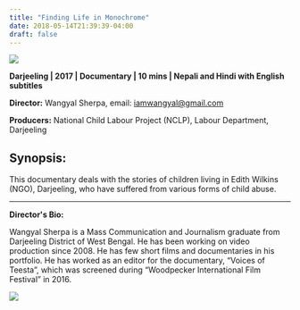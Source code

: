 ```yaml
---
title: "Finding Life in Monochrome"
date: 2018-05-14T21:39:39-04:00
draft: false
---
```


![](/images/finding-life-in-monochrome.jpg)

**Darjeeling | 2017 | Documentary | 10 mins | Nepali and Hindi with English subtitles**

**Director:** Wangyal Sherpa, email: iamwangyal@gmail.com

**Producers:** National Child Labour Project (NCLP), Labour Department, Darjeeling

## Synopsis:

This documentary deals with the stories of children living in Edith Wilkins (NGO), Darjeeling, who have suffered from various forms of child abuse.

---

**Director's Bio:**

Wangyal Sherpa is a Mass Communication and Journalism graduate from Darjeeling District of West Bengal. He has been working on video production since 2008. He has few short films and documentaries in his portfolio. He has worked as an editor for the documentary, “Voices of Teesta”, which was screened during “Woodpecker International Film Festival” in 2016.

![](/images/wangyal-sherpa.jpg)